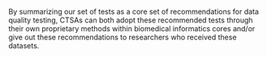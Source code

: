 By summarizing our set of tests as a core set of recommendations for data quality testing, CTSAs can both adopt these recommended tests through their own proprietary methods within biomedical informatics cores and/or give out these recommendations to researchers who received these datasets. 

